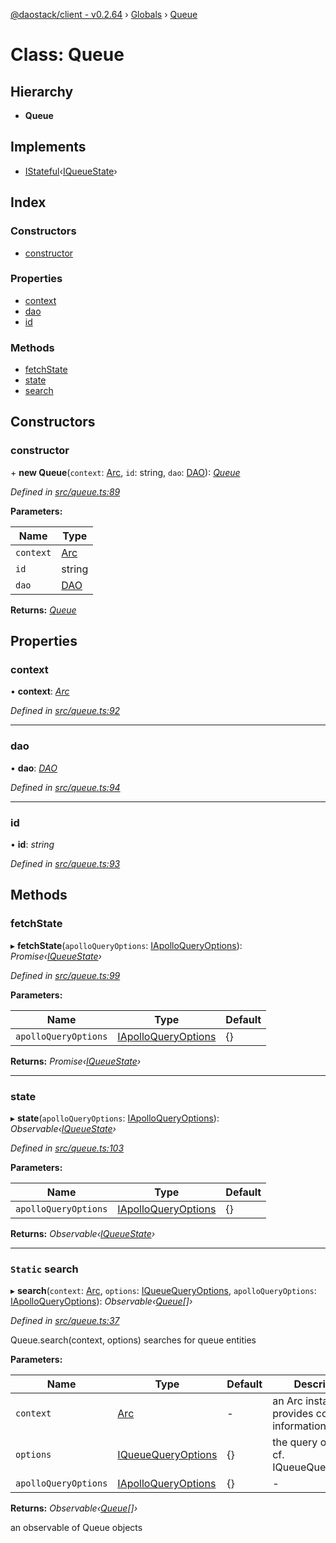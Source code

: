 [@daostack/client - v0.2.64](../README.md) › [Globals](../globals.md) › [Queue](queue.md)

# Class: Queue

## Hierarchy

* **Queue**

## Implements

* [IStateful](../interfaces/istateful.md)‹[IQueueState](../interfaces/iqueuestate.md)›

## Index

### Constructors

* [constructor](queue.md#constructor)

### Properties

* [context](queue.md#context)
* [dao](queue.md#dao)
* [id](queue.md#id)

### Methods

* [fetchState](queue.md#fetchstate)
* [state](queue.md#state)
* [search](queue.md#static-search)

## Constructors

###  constructor

\+ **new Queue**(`context`: [Arc](arc.md), `id`: string, `dao`: [DAO](dao.md)): *[Queue](queue.md)*

*Defined in [src/queue.ts:89](https://github.com/dorgtech/client/blob/19b4373/src/queue.ts#L89)*

**Parameters:**

Name | Type |
------ | ------ |
`context` | [Arc](arc.md) |
`id` | string |
`dao` | [DAO](dao.md) |

**Returns:** *[Queue](queue.md)*

## Properties

###  context

• **context**: *[Arc](arc.md)*

*Defined in [src/queue.ts:92](https://github.com/dorgtech/client/blob/19b4373/src/queue.ts#L92)*

___

###  dao

• **dao**: *[DAO](dao.md)*

*Defined in [src/queue.ts:94](https://github.com/dorgtech/client/blob/19b4373/src/queue.ts#L94)*

___

###  id

• **id**: *string*

*Defined in [src/queue.ts:93](https://github.com/dorgtech/client/blob/19b4373/src/queue.ts#L93)*

## Methods

###  fetchState

▸ **fetchState**(`apolloQueryOptions`: [IApolloQueryOptions](../interfaces/iapolloqueryoptions.md)): *Promise‹[IQueueState](../interfaces/iqueuestate.md)›*

*Defined in [src/queue.ts:99](https://github.com/dorgtech/client/blob/19b4373/src/queue.ts#L99)*

**Parameters:**

Name | Type | Default |
------ | ------ | ------ |
`apolloQueryOptions` | [IApolloQueryOptions](../interfaces/iapolloqueryoptions.md) |  {} |

**Returns:** *Promise‹[IQueueState](../interfaces/iqueuestate.md)›*

___

###  state

▸ **state**(`apolloQueryOptions`: [IApolloQueryOptions](../interfaces/iapolloqueryoptions.md)): *Observable‹[IQueueState](../interfaces/iqueuestate.md)›*

*Defined in [src/queue.ts:103](https://github.com/dorgtech/client/blob/19b4373/src/queue.ts#L103)*

**Parameters:**

Name | Type | Default |
------ | ------ | ------ |
`apolloQueryOptions` | [IApolloQueryOptions](../interfaces/iapolloqueryoptions.md) |  {} |

**Returns:** *Observable‹[IQueueState](../interfaces/iqueuestate.md)›*

___

### `Static` search

▸ **search**(`context`: [Arc](arc.md), `options`: [IQueueQueryOptions](../interfaces/iqueuequeryoptions.md), `apolloQueryOptions`: [IApolloQueryOptions](../interfaces/iapolloqueryoptions.md)): *Observable‹[Queue](queue.md)[]›*

*Defined in [src/queue.ts:37](https://github.com/dorgtech/client/blob/19b4373/src/queue.ts#L37)*

Queue.search(context, options) searches for queue entities

**Parameters:**

Name | Type | Default | Description |
------ | ------ | ------ | ------ |
`context` | [Arc](arc.md) | - | an Arc instance that provides connection information |
`options` | [IQueueQueryOptions](../interfaces/iqueuequeryoptions.md) |  {} | the query options, cf. IQueueQueryOptions |
`apolloQueryOptions` | [IApolloQueryOptions](../interfaces/iapolloqueryoptions.md) |  {} | - |

**Returns:** *Observable‹[Queue](queue.md)[]›*

an observable of Queue objects
